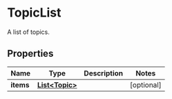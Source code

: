 

# TopicList

A list of topics.

## Properties

Name | Type | Description | Notes
------------ | ------------- | ------------- | -------------
**items** | [**List&lt;Topic&gt;**](Topic.md) |  |  [optional]



